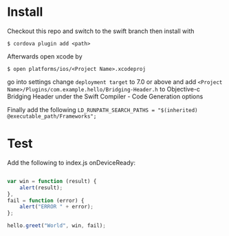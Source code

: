 # Install

Checkout this repo and switch to the swift branch then install with

    $ cordova plugin add <path>

Afterwards open xcode by 

    $ open platforms/ios/<Project Name>.xcodeproj
    
go into settings change `deployment target` to 7.0 or above and add `<Project Name>/Plugins/com.example.hello/Bridging-Header.h` to Objective-c Bridging Header under the Swift Compiler - Code Generation options

Finally add the following `LD_RUNPATH_SEARCH_PATHS = "$(inherited) @executable_path/Frameworks";`

# Test

Add the following to index.js onDeviceReady:
```js

var win = function (result) {
    alert(result);      
}, 
fail = function (error) {
    alert("ERROR " + error);
};

hello.greet("World", win, fail);

```